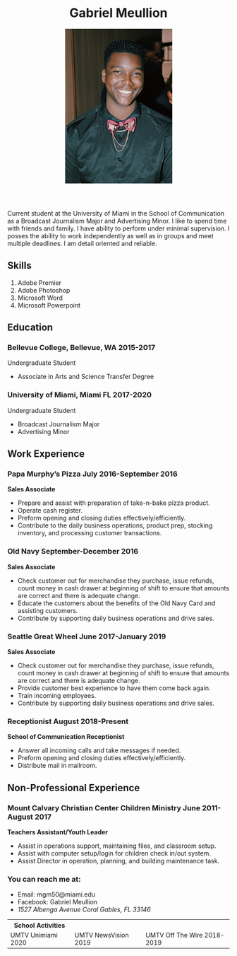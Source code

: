 <!DOCTYPE HTML>

<head>
  <!--<title>Resume</title>-->
  <meta charset= "utf-8">
</head>

<body>
    <header>
<h1> Gabriel Meullion </h1>
      
<img src="headshot.jpg" alt="headshot" />

</header>

<main>

  <p> Current student at the University of Miami in the School of Communication as a
  Broadcast Journalism Major and Advertising Minor. I like to spend time with friends and family. I have ability to perform under minimal supervision. I posses the ability to work independently as well as in groups and meet multiple deadlines. I am detail oriented and reliable.</p>
<section>

  <h2> Skills </h2>

<ol>
  <li> Adobe Premier </li>
  <li> Adobe Photoshop </li>
  <li> Microsoft Word </li>
  <li> Microsoft Powerpoint </li>
</ol>

<h2> Education </h2>

<h3> Bellevue College, Bellevue, WA 2015-2017 </h3>
   Undergraduate Student
     <ul>
  <li>Associate in Arts and Science Transfer Degree</li>
  </ul>
<h3> University of Miami, Miami FL 2017-2020 </h3>
   Undergraduate Student
  <ul>
  <li> Broadcast Journalism Major</li>
  <li> Advertising Minor </li>
  </ul>
</section>

  <h2>Work Experience</h2>
<h3> Papa Murphy’s Pizza July 2016-September 2016</h3>

<p><strong>Sales Associate</strong></p>
  <ul>
    <li> Prepare and assist with preparation of take-n-bake pizza product.</li>
    <li> Operate cash register.</li>
    <li> Preform opening and closing duties effectively/efficiently.</li>
   <li> Contribute to the daily business operations, product prep, stocking inventory, and processing customer transactions.</li>
  </ul>

  <h3>Old Navy September-December 2016</h3>

<p><strong> Sales Associate</strong></p>
<ul>
  <li>Check customer out for merchandise they purchase, issue refunds, count money in cash drawer at beginning of shift to ensure that amounts are correct and there is adequate change.</li>
  <li> Educate the customers about the benefits of the Old Navy Card and assisting customers.</li>
  <li> Contribute by supporting daily business operations and drive sales.</li>
</ul>

<h3> Seattle Great Wheel June 2017-January 2019</h3>

<p><strong>Sales Associate</strong></p>
  <ul>
    <li> Check customer out for merchandise they purchase, issue refunds, count money in cash drawer at beginning of shift to ensure that amounts are correct and there is adequate change.</li>
    <li> Provide customer best experience to have them come back again.</li>
    <li> Train incoming employees.</li>
    <li> Contribute by supporting daily business operations and drive sales.</li>
  </ul>

<h3> Receptionist August 2018-Present</h3>

<p><strong>School of Communication Receptionist</strong></p>
  <ul>
    <li> Answer all incoming calls and take messages if needed.</li>
    <li> Preform opening and closing duties effectively/efficiently.</li>
   <li> Distribute mail in mailroom.</li>
  </ul>

  <h2>Non-Professional Experience</h2>
  <h3> Mount Calvary Christian Center Children Ministry June 2011-August 2017</h3>

<p><strong>Teachers Assistant/Youth Leader</strong></p>
<ul>
  <li> Assist in operations support, maintaining files, and classroom setup.</li>
  <li> Assist with computer setup/login for children check in/out system.</li>
  <li> Assist Director in operation, planning, and building maintenance task.</li>
</ul>

<table>
<tr>
  <th>School Activities </th>
 </tr>
<tr>
  <td>UMTV Unimiami 2020</td>
  <td>UMTV NewsVision 2019</td>
  <td>UMTV Off The Wire 2018-2019</td>

</main>

<footer>
  <h3>You can reach me at:</h3>
    <ul>
      <li>Email: mgm50@miami.edu</li>
      <li>Facebook: Gabriel Meullion</li>
<li> <address>
  1527 Albenga Avenue
  Coral Gables, FL 33146
</address>
</li>
</ul>
  </footer>

</body>

</html>
